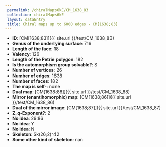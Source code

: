 ```yaml
--- 
 permalink: /chiralMaps6kE/CM_1638_83 
 collection: chiralMaps6kE
 layout: dataEntry
 title: Chiral maps up to 6000 edges - CM[1638;83]
---
```


- **ID**: [CM[1638;83]]({{ site.url }}/test/CM_1638_83)
- **Genus of the underlying surface**: 716
- **Length of the face**: 18
- **Valency**: 126
- **Length of the Petrie polygon**: 182
- **Is the automorphism group solvable?**: S
- **Number of vertices**: 26
- **Number of edges**: 1638
- **Number of faces**: 182
- **The map is self-**: none
- **Dual map**: [CM[1638;88]]({{ site.url }}/test/CM_1638_88)
- **Mirror (enantihomorphic) map**: [CM[1638;86]]({{ site.url }}/test/CM_1638_86)
- **Dual of the mirror image**: [CM[1638;87]]({{ site.url }}/test/CM_1638_87)
- **Z_q-Exponent?**: 2
- **No idea**:  29:86
- **No idea**: Y
- **No idea**: N
- **Skeleton**: Sk(26;2)^42
- **Some other kind of skeleton**: nan

